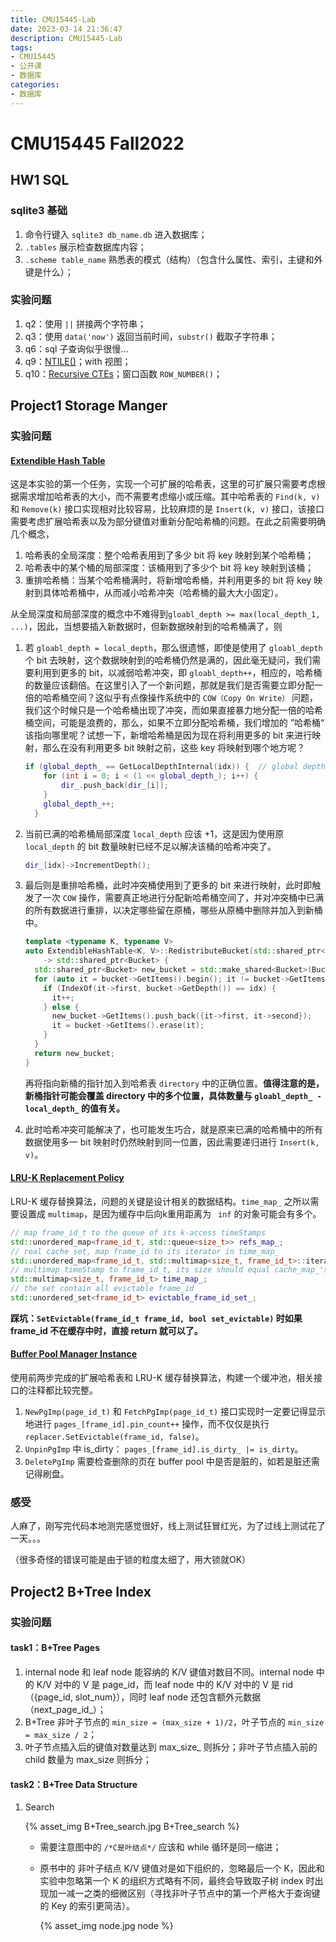 ```yaml
---
title: CMU15445-Lab
date: 2023-03-14 21:36:47
description: CMU15445-Lab
tags:
- CMU15445
- 公开课
- 数据库
categories:
- 数据库
---
```


# CMU15445 Fall2022

## HW1 SQL

### sqlite3 基础

1. 命令行键入 `sqlite3 db_name.db` 进入数据库；
2. `.tables` 展示检查数据库内容；
3. `.scheme table_name` 熟悉表的模式（结构）（包含什么属性、索引，主键和外键是什么）；

### 实验问题

1. q2：使用 `||` 拼接两个字符串；
2. q3：使用 `data('now')` 返回当前时间，`substr()` 截取子字符串；
3. q6：sql 子查询似乎很慢...
4. q9：[NTILE()](https://www.sqlitetutorial.net/sqlite-window-functions/sqlite-ntile/)；with 视图；
5. q10：[Recursive CTEs](https://sqlite.org/lang_with.html)；窗口函数 `ROW_NUMBER()`；



## Project1 Storage Manger

### 实验问题

#### [**Extendible Hash Table**](https://15445.courses.cs.cmu.edu/fall2022/project1/#extendible-hash-table)

这是本实验的第一个任务，实现一个可扩展的哈希表，这里的可扩展只需要考虑根据需求增加哈希表的大小，而不需要考虑缩小或压缩。其中哈希表的 `Find(k, v)` 和 `Remove(k)` 接口实现相对比较容易，比较麻烦的是 `Insert(k, v)` 接口，该接口需要考虑扩展哈希表以及为部分键值对重新分配哈希桶的问题。在此之前需要明确几个概念，

1. 哈希表的全局深度：整个哈希表用到了多少 bit 将 key 映射到某个哈希桶；
2. 哈希表中的某个桶的局部深度：该桶用到了多少个 bit 将 key 映射到该桶；
3. 重排哈希桶：当某个哈希桶满时，将新增哈希桶，并利用更多的 bit 将 key 映射到具体哈希桶中，从而减小哈希冲突（哈希桶的最大大小固定）。

从全局深度和局部深度的概念中不难得到`gloabl_depth >= max(local_depth_1, ...)`，因此，当想要插入新数据时，但新数据映射到的哈希桶满了，则

1. 若 `gloabl_depth = local_depth`，那么很遗憾，即使是使用了 `gloabl_depth` 个 bit 去映射，这个数据映射到的哈希桶仍然是满的，因此毫无疑问，我们需要利用到更多的 bit，以减弱哈希冲突，即 `gloabl_depth++`，相应的，哈希桶的数量应该翻倍。在这里引入了一个新问题，那就是我们是否需要立即分配一倍的哈希桶空间？这似乎有点像操作系统中的 `COW（Copy On Write）` 问题，我们这个时候只是一个哈希桶出现了冲突，而如果直接暴力地分配一倍的哈希桶空间，可能是浪费的，那么，如果不立即分配哈希桶，我们增加的 ”哈希桶“ 该指向哪里呢？试想一下，新增哈希桶是因为现在将利用更多的 bit 来进行映射，那么在没有利用更多 bit 映射之前，这些 key 将映射到哪个地方呢？

    ```cpp
    if (global_depth_ == GetLocalDepthInternal(idx)) {  // global depth is not enough, need more bit to hash
        for (int i = 0; i < (1 << global_depth_); i++) {
        	dir_.push_back(dir_[i]);
        }
        global_depth_++;
      }
    ```

2. 当前已满的哈希桶局部深度 `local_depth` 应该 +1，这是因为使用原 `local_depth` 的 bit 数量映射已经不足以解决该桶的哈希冲突了。

    ```cpp
    dir_[idx]->IncrementDepth();
    ```

3. 最后则是重排哈希桶，此时冲突桶使用到了更多的 bit 来进行映射，此时即触发了一次 `COW` 操作，需要真正地进行分配新哈希桶空间了，并对冲突桶中已满的所有数据进行重排，以决定哪些留在原桶，哪些从原桶中删除并加入到新桶中。

    ```cpp
    template <typename K, typename V>
    auto ExtendibleHashTable<K, V>::RedistributeBucket(std::shared_ptr<Bucket> bucket, size_t idx)
        -> std::shared_ptr<Bucket> {
      std::shared_ptr<Bucket> new_bucket = std::make_shared<Bucket>(Bucket(bucket_size_, bucket->GetDepth()));
      for (auto it = bucket->GetItems().begin(); it != bucket->GetItems().end();) {
        if (IndexOf(it->first, bucket->GetDepth()) == idx) {
          it++;
        } else {
          new_bucket->GetItems().push_back({it->first, it->second});
          it = bucket->GetItems().erase(it);
        }
      }
      return new_bucket;
    }
    ```

    再将指向新桶的指针加入到哈希表 `directory` 中的正确位置。**值得注意的是，新桶指针可能会覆盖 directory 中的多个位置，具体数量与 `gloabl_depth_ - local_depth_` 的值有关。**

4. 此时哈希冲突可能解决了，也可能发生巧合，就是原来已满的哈希桶中的所有数据使用多一 bit 映射时仍然映射到同一位置，因此需要递归进行 `Insert(k, v)`。

#### [**LRU-K Replacement Policy**](https://15445.courses.cs.cmu.edu/fall2022/project1/#lru-k-replacer)

LRU-K 缓存替换算法，问题的关键是设计相关的数据结构。`time_map_` 之所以需要设置成 `multimap`，是因为缓存中后向k重用距离为 ` inf` 的对象可能会有多个。

```cpp
// map frame_id_t to the queue of its k-access timeStamps
std::unordered_map<frame_id_t, std::queue<size_t>> refs_map_;
// real cache set, map frame_id to its iterator in time_map_
std::unordered_map<frame_id_t, std::multimap<size_t, frame_id_t>::iterator> cache_map_;
// multimap timeStamp to frame_id_t, its size should equal cache_map_'s size
std::multimap<size_t, frame_id_t> time_map_;
// the set contain all evictable frame_id
std::unordered_set<frame_id_t> evictable_frame_id_set_;
```

**踩坑：`SetEvictable(frame_id_t frame_id, bool set_evictable)` 时如果 frame_id 不在缓存中时，直接 return 就可以了。**

 #### [**Buffer Pool Manager Instance**](https://15445.courses.cs.cmu.edu/fall2022/project1/#buffer-pool-instance)

使用前两步完成的扩展哈希表和 LRU-K 缓存替换算法，构建一个缓冲池，相关接口的注释都比较完整。

1.  `NewPgImp(page_id_t)` 和 `FetchPgImp(page_id_t)` 接口实现时一定要记得显示地进行 `pages_[frame_id].pin_count++` 操作，而不仅仅是执行 `replacer.SetEvictable(frame_id, false)`。
2. `UnpinPgImp` 中 is_dirty： `pages_[frame_id].is_dirty_ |= is_dirty`。
3. `DeletePgImp` 需要检查删除的页在 buffer pool 中是否是脏的，如若是脏还需记得刷盘。

### 感受

人麻了，刚写完代码本地测完感觉很好，线上测试狂冒红光，为了过线上测试花了一天。。。

（很多奇怪的错误可能是由于锁的粒度太细了，用大锁就OK）

## Project2 B+Tree Index

### 实验问题

#### task1：B+Tree Pages

1. internal node 和 leaf node 能容纳的 K/V 键值对数目不同。internal node 中的 K/V 对中的 V 是 page_id，而 leaf node 中的 K/V 对中的 V 是 rid（{page_id, slot_num}），同时 leaf node 还包含额外元数据（next_page_id_）；
2. B+Tree 非叶子节点的 `min_size = (max_size + 1)/2`，叶子节点的 `min_size = max_size / 2`；
3. 叶子节点插入后的键值对数量达到 max_size_ 则拆分；非叶子节点插入前的 child 数量为 max_size 则拆分；

#### task2：B+Tree Data Structure

1. Search

    {% asset_img B+Tree_search.jpg B+Tree_search %}

    - 需要注意图中的 `/*C是叶结点*/` 应该和 while 循环是同一缩进；

    - 原书中的 非叶子结点 K/V 键值对是如下组织的，忽略最后一个 K，因此和实验中忽略第一个 K 的组织方式略有不同，最终会导致取子树 index 时出现加一减一之类的细微区别（寻找非叶子节点中的第一个严格大于查询键的 Key 的索引更简洁）。

        {% asset_img node.jpg node %}